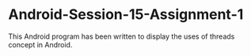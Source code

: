 # Android-Session-15-Assignment-1
This Android program has been written to display the uses of threads concept in Android.

